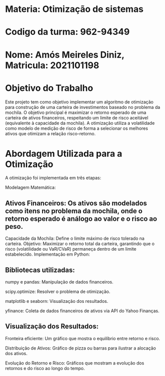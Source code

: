 # Materia: Otimização de sistemas
# Codigo da turma: 962-94349
# Nome: Amós Meireles Diniz, Matricula: 2021101198
# Objetivo do Trabalho
  Este projeto tem como objetivo implementar um algoritmo de otimização para construção de uma carteira de investimentos baseado no problema da mochila. O objetivo principal é maximizar o retorno esperado de uma    carteira de ativos financeiros, respeitando um limite de risco aceitável (equivalente à capacidade da mochila).
  A otimização utiliza a volatilidade como modelo de medição de risco de forma a selecionar os melhores ativos que otimizam a relação risco-retorno.
  
# Abordagem Utilizada para a Otimização
A otimização foi implementada em três etapas:

Modelagem Matemática:

## Ativos Financeiros: Os ativos são modelados como itens no problema da mochila, onde o retorno esperado é análogo ao valor e o risco ao peso.
Capacidade da Mochila: Define o limite máximo de risco tolerado na carteira.
Objetivo: Maximizar o retorno total da carteira, garantindo que o risco (volatilidade ou VaR/CVaR) permaneça dentro de um limite estabelecido.
Implementação em Python:

## Bibliotecas utilizadas:
numpy e pandas: Manipulação de dados financeiros.

scipy.optimize: Resolver o problema de otimização.

matplotlib e seaborn: Visualização dos resultados.

yfinance: Coleta de dados financeiros de ativos via API do Yahoo Finanças.

## Visualização dos Resultados:

Fronteira eficiente: Um gráfico que mostra o equilíbrio entre retorno e risco.

Distribuição de Ativos: Gráfico de pizza ou barras para ilustrar a alocação dos ativos.

Evolução do Retorno e Risco: Gráficos que mostram a evolução dos retornos e do risco ao longo do tempo.
